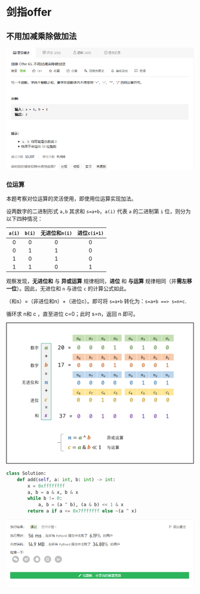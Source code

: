 # 剑指offer

## 不用加减乘除做加法

![](./images/071.png)

### 位运算

本题考察对位运算的灵活使用，即使用位运算实现加法。

设两数字的二进制形式 `a,b` 其求和 `s=a+b`，`a(i)` 代表 `a` 的二进制第 `i` 位，则分为以下四种情况：

|`a(i)`|`b(i)`|**无进位和**`n(i)`|**进位**`c(i+1)`|
|:---:|:---:|:---:|:---:|
|0|0|0|0|
|0|1|1|0|
|1|0|1|0|
|1|1|0|1|

观察发现，**无进位和** 与 **异或运算** 规律相同，**进位** 和 **与运算** 规律相同（并**需左移一位**）。因此，无进位和 `n` 与进位 `c` 的计算公式如此。

（和s）=（非进位和n）+（进位c）。即可将 `s=a+b` 转化为：`s=a+b ==> s=n+c`.

循环求 n和 c ，直至进位 c=0；此时 s=n，返回 n 即可。

![](./images/071_1.png)


```python
class Solution:
    def add(self, a: int, b: int) -> int:
        x = 0xffffffff
        a, b = a & x, b & x
        while b != 0:
            a, b = (a ^ b), (a & b) << 1 & x
        return a if a <= 0x7fffffff else ~(a ^ x)
```

![](./images/071_.png)

## 

![]()

```python

```

![]()

## 

![]()

```python

```

![]()

## 

![]()

```python

```

![]()

## 

![]()

```python

```

![]()